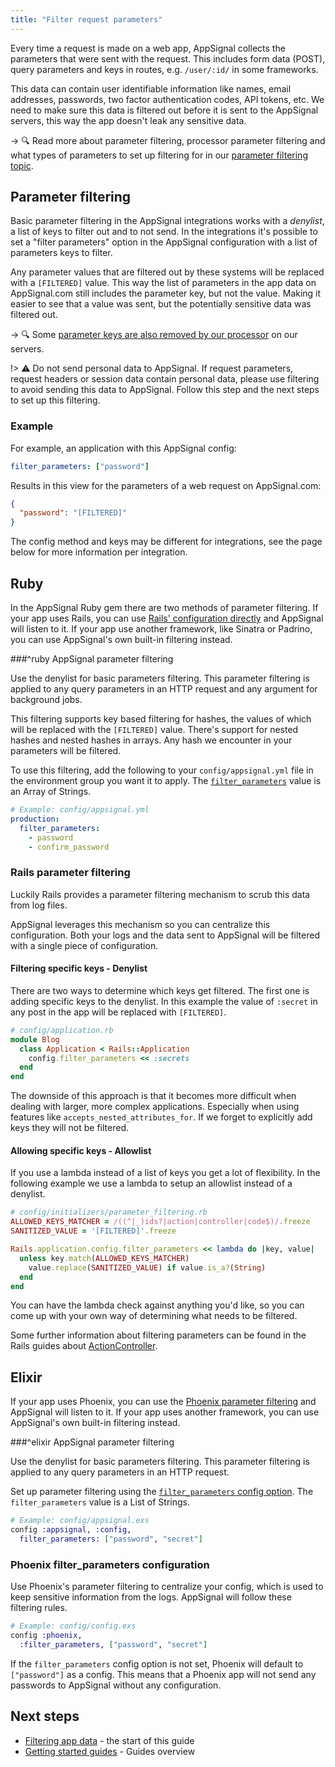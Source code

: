 ```yaml
---
title: "Filter request parameters"
---
```


Every time a request is made on a web app, AppSignal collects the parameters that were sent with the request. This includes form data (POST), query parameters and keys in routes, e.g. `/user/:id/` in some frameworks.

This data can contain user identifiable information like names, email addresses, passwords, two factor authentication codes, API tokens, etc. We need to make sure this data is filtered out before it is sent to the AppSignal servers, this way the app doesn't leak any sensitive data.

-> 🔍 Read more about parameter filtering, processor parameter filtering and what types of parameters to set up filtering for in our [parameter filtering topic][parameter filtering].

## Parameter filtering

Basic parameter filtering in the AppSignal integrations works with a _denylist_, a list of keys to filter out and to not send. In the integrations it's possible to set a "filter parameters" option in the AppSignal configuration with a list of parameters keys to filter.

Any parameter values that are filtered out by these systems will be replaced with a `[FILTERED]` value. This way the list of parameters in the app data on AppSignal.com still includes the parameter key, but not the value. Making it easier to see that a value was sent, but the potentially sensitive data was filtered out.

-> 🔍 Some [parameter keys are also removed by our processor](/application/parameter-filtering.html#processor-parameter-filtering) on our servers.

!> ⚠️ Do not send personal data to AppSignal. If request parameters, request headers or session data contain personal data, please use filtering to avoid sending this data to AppSignal. Follow this step and the next steps to set up this filtering.

### Example

For example, an application with this AppSignal config:

```yaml
filter_parameters: ["password"]
```

Results in this view for the parameters of a web request on AppSignal.com:

```json
{
  "password": "[FILTERED]"
}
```

The config method and keys may be different for integrations, see the page below for more information per integration.

## Ruby

In the AppSignal Ruby gem there are two methods of parameter filtering. If your app uses Rails, you can use [Rails' configuration directly](#rails-parameter-filtering) and AppSignal will listen to it. If your app use another framework, like Sinatra or Padrino, you can use AppSignal's own built-in filtering instead.

###^ruby AppSignal parameter filtering

Use the denylist for basic parameters filtering. This parameter filtering is applied to any query parameters in an HTTP request and any argument for background jobs.

This filtering supports key based filtering for hashes, the values of which will be replaced with the `[FILTERED]` value. There's support for nested hashes and nested hashes in arrays. Any hash we encounter in your parameters will be filtered.

To use this filtering, add the following to your `config/appsignal.yml` file in the environment group you want it to apply. The [`filter_parameters`](/ruby/configuration/options.html#option-filter_parameters) value is an Array of Strings.

```yml
# Example: config/appsignal.yml
production:
  filter_parameters:
    - password
    - confirm_password
```

### Rails parameter filtering

Luckily Rails provides a parameter filtering mechanism to scrub this data from
log files.

AppSignal leverages this mechanism so you can centralize this
configuration. Both your logs and the data sent to AppSignal will be
filtered with a single piece of configuration.

#### Filtering specific keys - Denylist

There are two ways to determine which keys get filtered. The first one is adding specific keys to the denylist. In this example the value of `:secret` in any post in the app will  be replaced with `[FILTERED]`.

```ruby
# config/application.rb
module Blog
  class Application < Rails::Application
    config.filter_parameters << :secrets
  end
end
```

The downside of this approach is that it becomes more difficult when dealing
with larger, more complex applications. Especially when using features
like `accepts_nested_attributes_for`. If we forget to explicitly add
keys they will not be filtered.

#### Allowing specific keys - Allowlist

If you use a lambda instead of a list of keys you get a lot of flexibility. In the following example we use a lambda to setup an allowlist instead of a denylist.

```ruby
# config/initializers/parameter_filtering.rb
ALLOWED_KEYS_MATCHER = /((^|_)ids?|action|controller|code$)/.freeze
SANITIZED_VALUE = '[FILTERED]'.freeze

Rails.application.config.filter_parameters << lambda do |key, value|
  unless key.match(ALLOWED_KEYS_MATCHER)
    value.replace(SANITIZED_VALUE) if value.is_a?(String)
  end
end
```

You can have the lambda check against anything you'd like, so you can come up with your own way of determining what needs to be filtered.

Some further information about filtering parameters can be found in the Rails guides about [ActionController](http://guides.rubyonrails.org/action_controller_overview.html#parameters-filtering).

## Elixir

If your app uses Phoenix, you can use the [Phoenix parameter filtering](#phoenix-filter_parameters-configuration) and AppSignal will listen to it. If your app uses another framework, you can use AppSignal's own built-in filtering instead.

###^elixir AppSignal parameter filtering

Use the denylist for basic parameters filtering. This parameter filtering is applied to any query parameters in an HTTP request.

Set up parameter filtering using the [`filter_parameters` config option](/elixir/configuration/options.html#option-filter_parameters). The `filter_parameters` value is a List of Strings.

```elixir
# Example: config/appsignal.exs
config :appsignal, :config,
  filter_parameters: ["password", "secret"]
```

### Phoenix filter_parameters configuration

Use Phoenix's parameter filtering to centralize your config, which is used to keep sensitive information from the logs. AppSignal will follow these filtering rules.

```elixir
# Example: config/config.exs
config :phoenix,
  :filter_parameters, ["password", "secret"]
```

If the `filter_parameters` config option is not set, Phoenix will default to `["password"]` as a config. This means that a Phoenix app will not send any passwords to AppSignal without any configuration.

## Next steps

- [Filtering app data](/guides/filter-data/) - the start of this guide
- [Getting started guides](/guides/) - Guides overview

[parameter filtering]: /application/parameter-filtering.html
